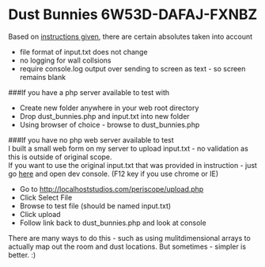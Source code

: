 # Dust Bunnies 6W53D-DAFAJ-FXNBZ

Based on <a href='https://gist.github.com/AustinBGibbons/2200f6a5a924a8bd1f3f69714846a080'>instructions given</a>, there are certain absolutes taken into account<br>
* file format of input.txt does not change<br>
* no logging for wall collsions<br>
* require console.log output over sending to screen as text - so screen remains blank<br>

###If you have a php server available to test with<br>
* Create new folder anywhere in your web root directory<br>
* Drop dust_bunnies.php and input.txt into new folder<br>
* Using browser of choice - browse to dust_bunnies.php

###If you have no php web server available to test<br>
I built a small web form on my server to upload input.txt - no validation as this is outside of original scope.<br>
If you want to use the original input.txt that was provided in instruction - just go <a href='http://localhoststudios.com/periscope/dust_bunnies.php'>here</a> and open dev console.  (F12 key if you use chrome or IE)
* Go to http://localhoststudios.com/periscope/upload.php<br>
* Click Select File<br>
* Browse to test file (should be named input.txt)<br>
* Click upload<br>
* Follow link back to dust_bunnies.php and look at console<br>

There are many ways to do this - such as using mulitdimensional arrays to actually map out the room and dust locations. But sometimes - simpler is better. :)
